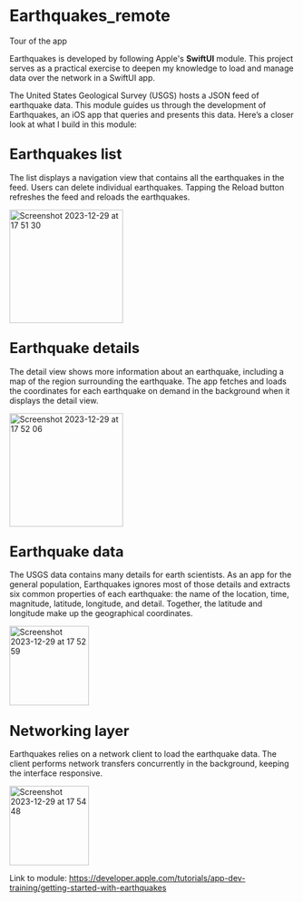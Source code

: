 # Earthquakes_remote
Tour of the app

Earthquakes is developed by following Apple's **SwiftUI** module. This project serves as a practical exercise to deepen my knowledge to load and manage data over the network in a SwiftUI app.

The United States Geological Survey (USGS) hosts a JSON feed of earthquake data. This module guides us through the development of Earthquakes, an iOS app that queries and presents this data. Here’s a closer look at what I build in this module:

## <span style="font-size:larger;">Earthquakes list</span>
The list displays a navigation view that contains all the earthquakes in the feed. Users can delete individual earthquakes. Tapping the Reload button refreshes the feed and reloads the earthquakes.

<img width="200" alt="Screenshot 2023-12-29 at 17 51 30" src="https://github.com/yugasamuel/Earthquakes_remote/assets/128349047/84d1b132-8505-4195-89fa-091e74ca55c3">

## <span style="font-size:larger;">Earthquake details</span>
The detail view shows more information about an earthquake, including a map of the region surrounding the earthquake. The app fetches and loads the coordinates for each earthquake on demand in the background when it displays the detail view.

<img width="200" alt="Screenshot 2023-12-29 at 17 52 06" src="https://github.com/yugasamuel/Earthquakes_remote/assets/128349047/864dd6f5-f9d4-45d9-a7b3-abb1ee5f8ed7">

## <span style="font-size:larger;">Earthquake data</span>
The USGS data contains many details for earth scientists. As an app for the general population, Earthquakes ignores most of those details and extracts six common properties of each earthquake: the name of the location, time, magnitude, latitude, longitude, and detail. Together, the latitude and longitude make up the geographical coordinates.

<img width="140" alt="Screenshot 2023-12-29 at 17 52 59" src="https://github.com/yugasamuel/Earthquakes_remote/assets/128349047/ed0e448f-dc56-4029-88a3-01d1e1f6438e">

## <span style="font-size:larger;">Networking layer</span>
Earthquakes relies on a network client to load the earthquake data. The client performs network transfers concurrently in the background, keeping the interface responsive.

<img width="140" alt="Screenshot 2023-12-29 at 17 54 48" src="https://github.com/yugasamuel/Earthquakes_remote/assets/128349047/81405c52-bc2a-490a-a40e-056c1ae77fa3">


Link to module: https://developer.apple.com/tutorials/app-dev-training/getting-started-with-earthquakes
